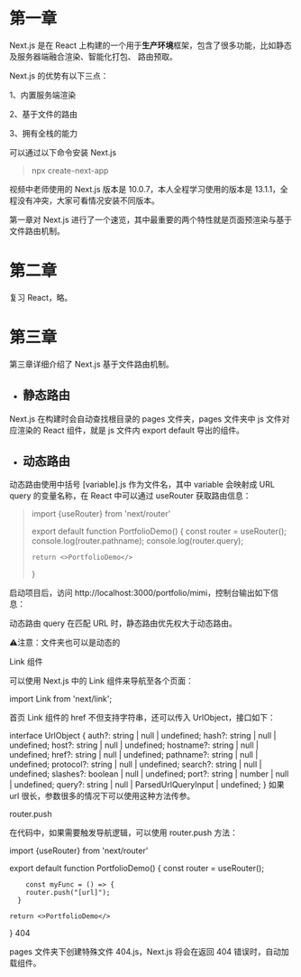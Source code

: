 # 第一章
Next.js 是在 React 上构建的一个用于**生产环境**框架，包含了很多功能，比如静态及服务器端融合渲染、智能化打包、 路由预取。

Next.js 的优势有以下三点：

1、内置服务端渲染

2、基于文件的路由

3、拥有全栈的能力

可以通过以下命令安装 Next.js

> npx create-next-app

视频中老师使用的 Next.js 版本是 10.0.7，本人全程学习使用的版本是 13.1.1，全程没有冲突，大家可看情况安装不同版本。

第一章对 Next.js 进行了一个速览，其中最重要的两个特性就是页面预渲染与基于文件路由机制。



# 第二章
复习 React，略。



# 第三章
第三章详细介绍了 Next.js 基于文件路由机制。

- ## 静态路由

Next.js 在构建时会自动查找根目录的 pages 文件夹，pages 文件夹中 js 文件对应渲染的 React 组件，就是 js 文件内 export default 导出的组件。

- ## 动态路由

动态路由使用中括号 [variable].js 作为文件名，其中 variable 会映射成 URL query 的变量名称，在 React 中可以通过 useRouter 获取路由信息：

> import {useRouter} from 'next/router'
> 
> export default function PortfolioDemo() {
>     const router = useRouter();
>     console.log(router.pathname);
>     console.log(router.query);
> 
>     return <>PortfolioDemo</>
> }

启动项目后，访问 http://localhost:3000/portfolio/mimi，控制台输出如下信息：

动态路由 query
在匹配 URL 时，静态路由优先权大于动态路由。

⚠️注意：文件夹也可以是动态的

Link 组件

可以使用 Next.js 中的 Link 组件来导航至各个页面：

import Link from 'next/link';

<Link href="/">
  首页
</Link>
Link 组件的 href 不但支持字符串，还可以传入 UrlObject，接口如下：

interface UrlObject {
    auth?: string | null | undefined;
    hash?: string | null | undefined;
    host?: string | null | undefined;
    hostname?: string | null | undefined;
    href?: string | null | undefined;
    pathname?: string | null | undefined;
    protocol?: string | null | undefined;
    search?: string | null | undefined;
    slashes?: boolean | null | undefined;
    port?: string | number | null | undefined;
    query?: string | null | ParsedUrlQueryInput | undefined;
}
如果 url 很长，参数很多的情况下可以使用这种方法传参。

router.push

在代码中，如果需要触发导航逻辑，可以使用 router.push 方法：

import {useRouter} from 'next/router'

export default function PortfolioDemo() {
    const router = useRouter();

		const myFunc = () => {
	    router.push("[url]");
	  }

    return <>PortfolioDemo</>
}
404

pages 文件夹下创建特殊文件 404.js，Next.js 将会在返回 404 错误时，自动加载组件。

